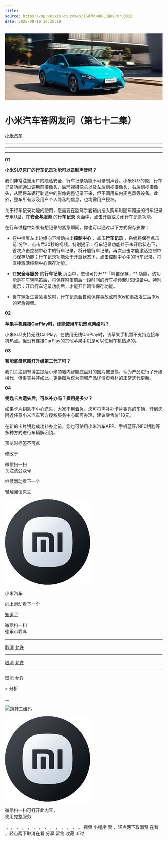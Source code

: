 ```yaml
---
title: 
source: https://mp.weixin.qq.com/s/iGO7Wu4OBLJQWvJmru3J2Q
date: 2025-08-10 16:25:19
---
```


![cover_image](images/img_9a5e82db.jpg)


#  小米汽车答网友问（第七十二集）


[ 小米汽车 ](<javascript:void\(0\);>)

______

****  
****

****01****

**小米SU7原厂的行车记录功能可以录制声音吗？**

我们非常注重用户的隐私安全，行车记录功能不可录制声音。小米SU7的原厂行车记录功能通过调用前摄像头、后环视摄像头以及左后侧视摄像头、右后侧视摄像头，从而将车辆行驶途中的影像完整记录下来，但不调用车内麦克风等设备。此外，整车所有涉及用户个人隐私的信息，也均需用户授权。

关于行车记录功能的使用，您需要在副驾手套箱内插入购车时随车赠送的行车记录专用U盘，在**安全与服务** 的**行车记录** 页面中，点击开启或关闭行车记录功能。

在行车过程中如果有想记录的紧急瞬间，你也可以通过以下方式保存影像：

  * 在中控屏左上边缘向下滑动拉出**控制中心** ，点击**行车记录** ，系统将保存点击前1分钟、点击后30秒的视频。特别提示：行车记录功能处于未开启状态下，首次点击控制中心中的行车记录，将开启行车记录，再次点击才能激活控制中心保存功能；行车记录功能处于开启状态下，点击控制中心中的行车记录，将直接激活控制中心保存功能。

  * 在**安全与服务** 的**行车记录** 页面中，您也可打开**「鸣笛保存」** 功能，该功能是在车辆鸣笛后，将保存鸣笛前后一段时间的行车视频至USB设备中。特别提示：开启行车记录功能后，才能开启鸣笛保存功能。

  * 当车辆发生紧急事故时，行车记录会自动保存事故点前60s和事故发生后30s的紧急视频。

**02**

**苹果手机连接CarPlay时，还能使用车机热点网络吗？**

小米SU7支持无线CarPlay，在使用无线CarPlay时，该苹果手机暂不支持连接车机热点。但没有连接CarPlay的其他苹果手机是可以使用车机热点的。

  

**03**

**智能底盘氛围灯升级第二代了吗？**

我们关注到有博主提及小米商城内智能底盘灯的图片被更换，认为产品进行了升级换代，但事实并非如此。更换图片仅为商城产品详情页素材的正常迭代更新。

  

**04**

**钥匙卡片遗失后，可以补办吗？费用是多少？**

如果卡片钥匙不小心遗失，大家不用着急。您可将需补办卡片钥匙的车辆，开到您附近任意小米汽车官方授权服务中心即可办理，建议零售价118元。

在新的卡片钥匙成功补办之前，您也可使用小米汽车APP、手机蓝牙/NFC钥匙等多种方式进行车辆解闭锁。

  

  

  
  

[](<>)[](<>)

预览时标签不可点

修改于

微信扫一扫  
关注该公众号

继续滑动看下一个

轻触阅读原文

![img_97d833da.jpg](images/img_97d833da.jpg)

小米汽车 

向上滑动看下一个

[知道了](<javascript:;>)

微信扫一扫  
使用小程序

****

[取消](<javascript:void\(0\);>) [允许](<javascript:void\(0\);>)

****

[取消](<javascript:void\(0\);>) [允许](<javascript:void\(0\);>)

****

[取消](<javascript:void\(0\);>) [允许](<javascript:void\(0\);>)

× 分析

__

![跳转二维码]()

![作者头像](images/img_97d833da.jpg)

微信扫一扫可打开此内容，  
使用完整服务

： ， ， ， ， ， ， ， ， ， ， ， ， 。 视频 小程序 赞 ，轻点两下取消赞 在看 ，轻点两下取消在看 分享 留言 收藏 听过